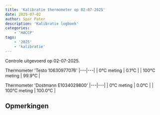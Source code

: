 ```yaml
---
title: 'Kalibratie thermometer op 02-07-2025'
date: 2025-07-02
author: Spar Pater
description: 'Kalibratie logboek'
categories:
    - 'HACCP'
tags:
    - '2025'
    - 'kalibratie'
---
```

Controle uitgevoerd op 02-07-2025.

Thermometer 'Testo 10630977076'
|---|---|
| 0°C meting | 0.1°C |
| 100°C meting | 99.9°C |

Thermometer 'Dostmann E1034029800'
|---|---|
| 0°C meting | 0.0°C |
| 100°C meting | 100.0°C |

## Opmerkingen


